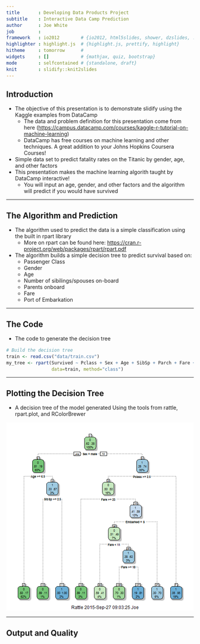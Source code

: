 ```yaml
---
title       : Developing Data Products Project
subtitle    : Interactive Data Camp Prediction
author      : Joe White
job         : 
framework   : io2012        # {io2012, html5slides, shower, dzslides, ...}
highlighter : highlight.js  # {highlight.js, prettify, highlight}
hitheme     : tomorrow      # 
widgets     : []            # {mathjax, quiz, bootstrap}
mode        : selfcontained # {standalone, draft}
knit        : slidify::knit2slides
---
```


## Introduction

- The objective of this presentation is to demonstrate slidify using the Kaggle examples from DataCamp
  - The data and problem definition for this presentation come from here (https://campus.datacamp.com/courses/kaggle-r-tutorial-on-machine-learning)
  - DataCamp has free courses on machine learning and other techniques. A great addition to your Johns Hopkins Coursera Courses!
- Simple data set to predict fatality rates on the Titanic by gender, age, and other factors
- This presentation makes the machine learning algorith taught by DataCamp interactive!
  - You will input an age, gender, and other factors and the algorithm will predict if you would have survived

---

## The Algorithm and Prediction

- The algorithm used to predict the data is a simple classification using the built in rpart library
  - More on rpart can be found here: https://cran.r-project.org/web/packages/rpart/rpart.pdf
- The algorithm builds a simple decision tree to predict survival based on:
  - Passenger Class
  - Gender
  - Age
  - Number of sibilings/spouses on-board
  - Parents onboard
  - Fare
  - Port of Embarkation


---


## The Code

- The code to generate the decision tree


```r
# Build the decision tree
train <- read.csv("data/train.csv")
my_tree <- rpart(Survived ~ Pclass + Sex + Age + SibSp + Parch + Fare + Embarked, 
                 data=train, method="class")
```

---

## Plotting the Decision Tree

- A decision tree of the model generated Using the tools from rattle, rpart.plot, and RColorBrewer 

![plot of chunk unnamed-chunk-2](assets/fig/unnamed-chunk-2-1.png) 

---

## Output and Quality

